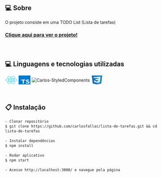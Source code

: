 ## 💻 Sobre

O projeto consiste em uma TODO List (Lista de tarefas)
<br>
<h3 align="left"><a href="https://lista-de-tarefas-carlosfallac.vercel.app/" target="_blank" rel="noopener noreferrer">Clique aqui para ver o projeto!</a><h3>
<br>



## 💻 Linguagens e tecnologias utilizadas
<p align="left"> 
<img align="center" alt="Carlos-React" height="30" width="40" src="https://raw.githubusercontent.com/devicons/devicon/master/icons/react/react-original.svg">
<img align="center" alt="Carlos-TypeScript" height="30" width="40" src="https://github.com/devicons/devicon/blob/master/icons/typescript/typescript-original.svg">
<img align="center" alt="Carlos-StyledComponents" height="30" width="40" src="https://miro.medium.com/max/318/1*p1TndLk3UsGPBsM7qHPZIw.png"/>
<img align="center" alt="Carlos-CSS" height="30" width="40" src="https://raw.githubusercontent.com/devicons/devicon/master/icons/css3/css3-original.svg">
</p>
<br>


## 📋 Instalação

    - Clonar repositório
    $ git clone https://github.com/carlosfallac/lista-de-tarefas.git && cd lista-de-tarefas

    - Instalar dependências
    $ npm install

    - Rodar aplicativo
    $ npm start

    - Acesse http://localhost:3000/ e navegue pela página
